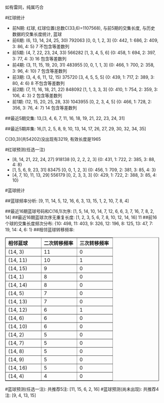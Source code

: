 <!-- 
.. title: 双色球2014042期(2014-04-17)数据分析报告
.. slug: slott-2014042-2014-04-17-report
.. date: 2014-04-18 08:00:00 UTC+08:00
.. tags: Lottery
.. link: 
.. description: 
.. type: text
-->

如有雷同，纯属巧合

<!-- TEASER_END-->

#红球统计

- 前N期: 红球, 红球位置(总数C(33,6)=1107568), 与前5期的交集长度, 与历史数据的交集长度统计, 蓝球
- 前6期: (6, 13, 14, 24, 25, 30) 792063 [0, 0, 1, 2, 3] {0: 442, 1: 686, 2: 409, 3: 86, 4: 5} 7 不包含等差数列
- 前5期: (4, 7, 22, 23, 24, 33) 566282 [1, 3, 4, 5, 6] {0: 458, 1: 694, 2: 397, 3: 77, 4: 3} 16 包含等差数列
- 前4期: (3, 11, 15, 19, 20, 31) 483955 [0, 0, 1, 1, 3] {0: 466, 1: 700, 2: 358, 3: 96, 4: 10} 7 包含等差数列
- 前3期: (3, 4, 6, 11, 12, 15) 375720 [3, 4, 5, 5, 5] {0: 439, 1: 717, 2: 389, 3: 80, 4: 6} 8 不包含等差数列
- 前2期: (7, 11, 16, 18, 21, 22) 848092 [1, 1, 3, 3, 3] {0: 410, 1: 754, 2: 359, 3: 106, 4: 3} 2 包含等差数列
- 前1期: (12, 15, 20, 25, 28, 33) 1043955 [0, 2, 3, 4, 5] {0: 466, 1: 728, 2: 356, 3: 76, 4: 7} 14 包含等差数列

##最近5期交集:
13,[3, 4, 6, 7, 11, 16, 18, 19, 21, 22, 23, 24, 31]

##最近5期并集:
16,[1, 2, 5, 8, 9, 10, 13, 14, 17, 26, 27, 29, 30, 32, 34, 35]

C(30,3)(共54202)没出现有3219, 
有效长度是1965

#红球预测(任选一注)

- [8, 14, 21, 22, 24, 27] 918138 [0, 2, 2, 2, 3] {0: 431, 1: 722, 2: 385, 3: 88, 4: 8}
- [1, 5, 6, 9, 23, 31] 83475 [0, 0, 1, 2, 3] {0: 456, 1: 709, 2: 381, 3: 85, 4: 3}
- [4, 7, 10, 11, 13, 29] 556179 [0, 2, 3, 3, 3] {0: 429, 1: 722, 2: 388, 3: 85, 4: 10}

#蓝球统计

##蓝球频率分析:
[9, 11, 14, 5, 12, 16, 6, 3, 13, 15, 1, 2, 10, 7, 8, 4]

##最近16期蓝球号码和C(16,1)次序:
[1, 5, 14, 10, 14, 7, 12, 6, 6, 3, 7, 16, 7, 8, 2, 14]
##最近16期蓝球次序无重复长度:
[1, 2, 3, 5, 6, 7, 8, 10, 12, 14, 16] 11
##前16个球的交集长度频次分布:
{10: 498, 11: 403, 9: 326, 12: 196, 8: 125, 13: 47, 7: 19, 14: 4, 6: 1}
##相邻蓝球转移频率:
<table border="1" class="table table-striped dataframe">
  <thead>
    <tr style="text-align: left;">
      <th style="min-width: 100px;">相邻蓝球</th>
      <th style="min-width: 100px;">二次转移频率</th>
      <th style="min-width: 100px;">三次转移频率</th>
    </tr>
  </thead>
  <tbody>
    <tr>
      <td>  (14, 3)</td>
      <td> 11</td>
      <td> 0</td>
    </tr>
    <tr>
      <td> (14, 11)</td>
      <td> 10</td>
      <td> 1</td>
    </tr>
    <tr>
      <td> (14, 15)</td>
      <td>  9</td>
      <td> 0</td>
    </tr>
    <tr>
      <td>  (14, 1)</td>
      <td>  8</td>
      <td> 0</td>
    </tr>
    <tr>
      <td> (14, 14)</td>
      <td>  8</td>
      <td> 0</td>
    </tr>
    <tr>
      <td>  (14, 5)</td>
      <td>  7</td>
      <td> 0</td>
    </tr>
    <tr>
      <td> (14, 13)</td>
      <td>  7</td>
      <td> 0</td>
    </tr>
    <tr>
      <td> (14, 12)</td>
      <td>  6</td>
      <td> 1</td>
    </tr>
    <tr>
      <td>  (14, 6)</td>
      <td>  6</td>
      <td> 0</td>
    </tr>
    <tr>
      <td> (14, 10)</td>
      <td>  6</td>
      <td> 0</td>
    </tr>
    <tr>
      <td>  (14, 2)</td>
      <td>  5</td>
      <td> 0</td>
    </tr>
    <tr>
      <td>  (14, 7)</td>
      <td>  5</td>
      <td> 0</td>
    </tr>
    <tr>
      <td>  (14, 8)</td>
      <td>  5</td>
      <td> 0</td>
    </tr>
    <tr>
      <td>  (14, 9)</td>
      <td>  5</td>
      <td> 0</td>
    </tr>
    <tr>
      <td> (14, 16)</td>
      <td>  5</td>
      <td> 0</td>
    </tr>
    <tr>
      <td>  (14, 4)</td>
      <td>  4</td>
      <td> 0</td>
    </tr>
  </tbody>
</table>
#蓝球预测(任选一注):
共推荐5注: [11, 15, 6, 2, 16]
#蓝球预测(尚未出现):
共推荐4注: [9, 4, 13, 15]

